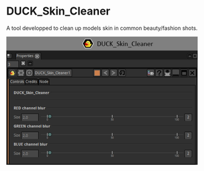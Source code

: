 # DUCK_Skin_Cleaner

A tool developped to clean up models skin in common beauty/fashion shots.


![Screenshot](DUCK_Skin_Cleaner_snap.png)